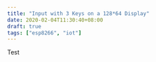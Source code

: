 ```yaml
---
title: "Input with 3 Keys on a 128*64 Display"
date: 2020-02-04T11:30:40+08:00
draft: true
tags: ["esp8266", "iot"]
---
```


Test
